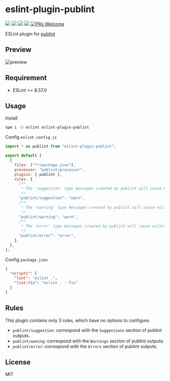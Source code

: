 # eslint-plugin-publint

[![](https://img.shields.io/npm/l/eslint-plugin-publint.svg)](https://github.com/zanminkian/git-validator/blob/main/LICENSE)
[![](https://img.shields.io/npm/v/eslint-plugin-publint.svg)](https://www.npmjs.com/package/eslint-plugin-publint)
[![](https://img.shields.io/npm/dm/eslint-plugin-publint.svg)](https://www.npmjs.com/package/eslint-plugin-publint)
[![](https://packagephobia.com/badge?p=eslint-plugin-publint)](https://packagephobia.com/result?p=eslint-plugin-publint)
[![PRs Welcome](https://img.shields.io/badge/PRs-welcome-brightgreen.svg)](https://makeapullrequest.com)

ESLint plugin for [publint](https://www.npmjs.com/package/publint)

## Preview

![preview](https://raw.githubusercontent.com/zanminkian/static/main/git-validator/eslint-plugin-publint-preview.png)

## Requirement

- ESLint >= 8.57.0

## Usage

Install

```sh
npm i -D eslint eslint-plugin-publint
```

Config `eslint.config.js`

```js
import * as publint from "eslint-plugin-publint";

export default [
  {
    files: ["**/package.json"],
    processor: "publint/processor",
    plugins: { publint },
    rules: {
      /**
       * The 'suggestion' type messages created by publint will cause eslint warns
       */
      "publint/suggestion": "warn",
      /**
       * The 'warning' type messages created by publint will cause eslint warns
       */
      "publint/warning": "warn",
      /**
       * The 'error' type messages created by publint will cause eslint errors
       */
      "publint/error": "error",
    },
  },
];
```

Config `package.json`

```json
{
  "scripts": {
    "lint": "eslint .",
    "lint:fix": "eslint . --fix"
  }
}
```

## Rules

This plugin contains only 3 rules, which have no options to configure.

- `publint/suggestion`: correspond with the `Suggestions` section of publint outputs.
- `publint/waning`: correspond with the `Warnings` section of publint outputs.
- `publint/error`: correspond with the `Errors` section of publint outputs.

## License

MIT
